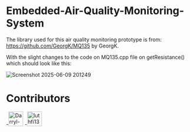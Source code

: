# Embedded-Air-Quality-Monitoring-System
The library used for this air quality monitoring prototype is from: https://github.com/GeorgK/MQ135 by GeorgK.

With the slight changes to the code on MQ135.cpp file on getResistance() which should look like this:

![Screenshot 2025-06-09 201249](https://github.com/user-attachments/assets/8861ec97-8f08-4c6c-b0d3-3632488ed7cf)


# Contributors
-<a href="https://github.com/Darryl-D"><img src="https://avatars.githubusercontent.com/u/Darryl-D?v=4" width="40px;" alt="Darryl-D"/></a>
-<a href="https://github.com/luthfi13wa"><img src="https://avatars.githubusercontent.com/u/luthfi13wa?v=4" width="40px;" alt="luthfi13wa"/></a>
